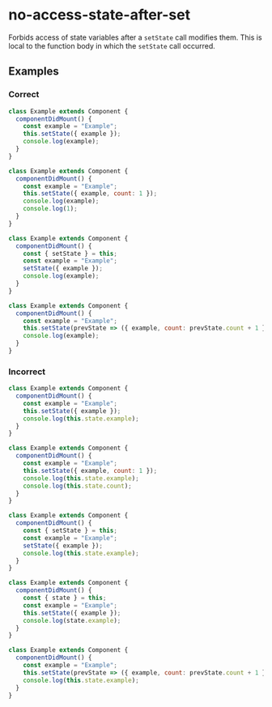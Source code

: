 # no-access-state-after-set

Forbids access of state variables after a `setState` call modifies them. This is local to the function body in which the `setState` call occurred.

## Examples

### Correct

```js
class Example extends Component {
  componentDidMount() {
    const example = "Example";
    this.setState({ example });
    console.log(example);
  }
}
```

```js
class Example extends Component {
  componentDidMount() {
    const example = "Example";
    this.setState({ example, count: 1 });
    console.log(example);
    console.log(1);
  }
}
```

```js
class Example extends Component {
  componentDidMount() {
    const { setState } = this;
    const example = "Example";
    setState({ example });
    console.log(example);
  }
}
```

```js
class Example extends Component {
  componentDidMount() {
    const example = "Example";
    this.setState(prevState => ({ example, count: prevState.count + 1 }));
    console.log(example);
  }
}
```

### Incorrect

```js
class Example extends Component {
  componentDidMount() {
    const example = "Example";
    this.setState({ example });
    console.log(this.state.example);
  }
}
```

```js
class Example extends Component {
  componentDidMount() {
    const example = "Example";
    this.setState({ example, count: 1 });
    console.log(this.state.example);
    console.log(this.state.count);
  }
}
```

```js
class Example extends Component {
  componentDidMount() {
    const { setState } = this;
    const example = "Example";
    setState({ example });
    console.log(this.state.example);
  }
}
```

```js
class Example extends Component {
  componentDidMount() {
    const { state } = this;
    const example = "Example";
    this.setState({ example });
    console.log(state.example);
  }
}
```

```js
class Example extends Component {
  componentDidMount() {
    const example = "Example";
    this.setState(prevState => ({ example, count: prevState.count + 1 }));
    console.log(this.state.example);
  }
}
```
